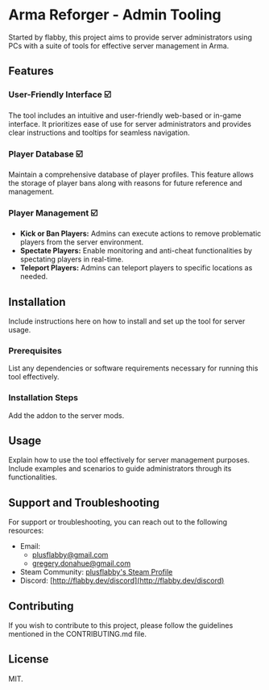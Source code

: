# Arma Reforger - Admin Tooling

Started by flabby, this project aims to provide server administrators using PCs with a suite of tools for effective server management in Arma.

## Features

### User-Friendly Interface ☑️

The tool includes an intuitive and user-friendly web-based or in-game interface. It prioritizes ease of use for server administrators and provides clear instructions and tooltips for seamless navigation.

### Player Database ☑️

Maintain a comprehensive database of player profiles. This feature allows the storage of player bans along with reasons for future reference and management.

### Player Management ☑️

- **Kick or Ban Players:** Admins can execute actions to remove problematic players from the server environment.
- **Spectate Players:** Enable monitoring and anti-cheat functionalities by spectating players in real-time.
- **Teleport Players:** Admins can teleport players to specific locations as needed.

## Installation

Include instructions here on how to install and set up the tool for server usage.

### Prerequisites

List any dependencies or software requirements necessary for running this tool effectively.

### Installation Steps

Add the addon to the server mods.

## Usage

Explain how to use the tool effectively for server management purposes. Include examples and scenarios to guide administrators through its functionalities.

## Support and Troubleshooting

For support or troubleshooting, you can reach out to the following resources:

- Email: 
  - [plusflabby@gmail.com](mailto:plusflabby@gmail.com)
  - [gregery.donahue@gmail.com](mailto:gregery.donahue@gmail.com)
- Steam Community: [plusflabby's Steam Profile](https://steamcommunity.com/id/plusflabby)
- Discord: [http://flabby.dev/discord](http://flabby.dev/discord)

## Contributing

If you wish to contribute to this project, please follow the guidelines mentioned in the CONTRIBUTING.md file.

## License

MIT.
